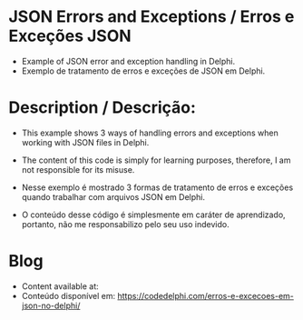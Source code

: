 # JSON Errors and Exceptions / Erros e Exceções JSON
- Example of JSON error and exception handling in Delphi.
- Exemplo de tratamento de erros e exceções de JSON em Delphi.

# Description / Descrição:
- This example shows 3 ways of handling errors and exceptions when working with JSON files in Delphi.
- The content of this code is simply for learning purposes, therefore, I am not responsible for its misuse.

- Nesse exemplo é mostrado 3 formas de tratamento de erros e exceções quando trabalhar com arquivos JSON em Delphi.
- O conteúdo desse código é simplesmente em caráter de aprendizado, portanto, não me responsabilizo pelo seu uso indevido.

# Blog
- Content available at:
- Conteúdo disponível em:
  https://codedelphi.com/erros-e-excecoes-em-json-no-delphi/
